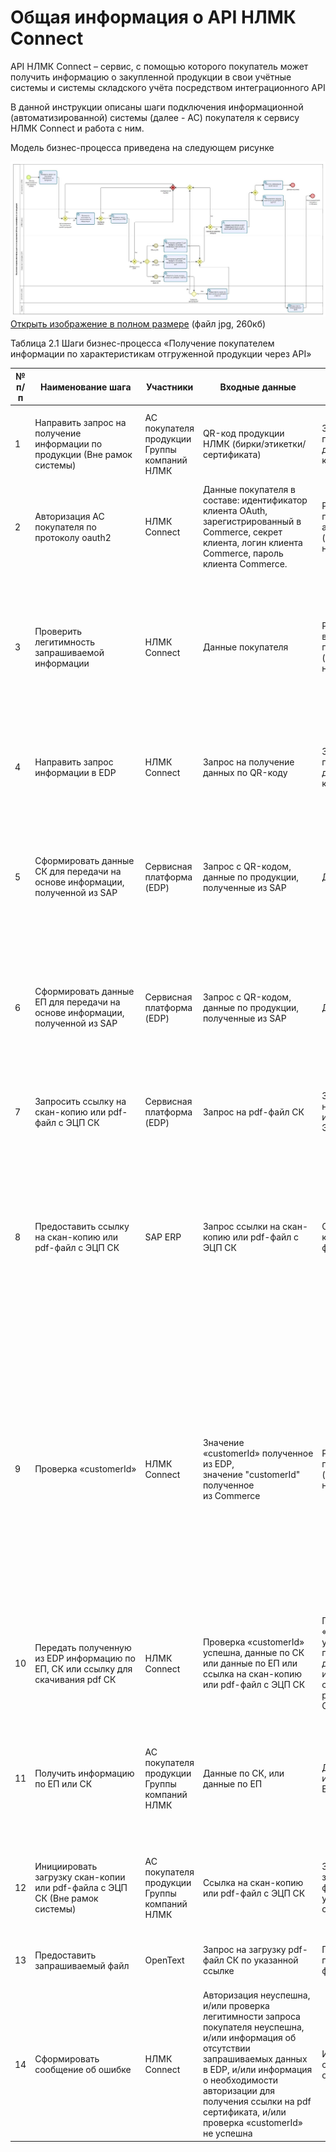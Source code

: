 # Общая информация о API НЛМК Connect

API НЛМК Connect – сервис, с помощью которого покупатель может получить информацию о закупленной продукции в свои учётные системы и системы складского учёта посредством интеграционного API

В данной инструкции описаны шаги подключения информационной (автоматизированной) системы (далее - АС) покупателя к сервису НЛМК Connect и работа с ним.

Модель бизнес-процесса приведена на следующем рисунке

![Модель бизнес-процесса «Получение покупателем информации по характеристикам отгруженной продукции через API»](../images/api/01.jpeg)
[Открыть изображение в полном размере](https://doc.nlmk.online/images/api/01.jpeg) (файл jpg, 260кб)

Таблица 2.1 Шаги бизнес-процесса «Получение покупателем информации по характеристикам отгруженной продукции через API»


                                                                                                                                                               
|  № п/п |  Наименование шага |  Участники |  Входные данные | Выходные данные | Описание |
|---|---|---|---|---|---|
|	1	|	Направить запрос на получение информации по продукции (Вне рамок системы)	|	АС покупателя продукции Группы компаний НЛМК	|	QR-код продукции НЛМК (бирки/этикетки/сертификата)	|	Запрос на получение данных по QR-коду	| АС покупателя, направляет запрос в НЛМК Connect на получение данных по QR-коду |
|	2	|	Авторизация АС покупателя по протоколу oauth2	|	НЛМК Connect	|	Данные покупателя в составе: идентификатор клиента OAuth, зарегистрированный в Commerce, секрет клиента, логин клиента Commerce, пароль клиента Commerce.	|	Результат прохождения авторизации (успешно/неуспешно)	| АС покупателя [проходит аутентификацию по протоколу OAuth 2.0](/api/methods.html#аутентификация-и-токен-доступа) |
|	3	|	Проверить легитимность запрашиваемой информации	|	НЛМК Connect	|	Данные покупателя	|	Результат выполнения проверки (успешна/неуспешна)	| НЛМК Connect выполняет проверку легитимности запрошенных данных (логин от учетной записи Commerce, принадлежность данных, содержащихся в запрашиваемом QR-коде к учетной записи) |
|	4	|	Направить запрос информации в EDP	|	НЛМК Connect	|	Запрос на получение данных по QR-коду	|	Запрос на получение данных по QR-коду	| НЛМК Connect маршрутизирует запрос на получение данных по QR-коду в Сервисную платформу (EDP) |
|	5	|	Сформировать данные СК для передачи на основе информации, полученной из SAP	|	Сервисная платформа (EDP)	|	Запрос с QR-кодом, данные по продукции, полученные из SAP	|	Данные по СК	| Сервисная платформа (EDP) анализирует поступивший запрос, осуществляет по QR-коду поиск данных, переданных из SAP, формирует набор данных по СК |
|	6	|	Сформировать данные ЕП для передачи на основе информации, полученной из SAP	|	Сервисная платформа (EDP)	|	Запрос с QR-кодом, данные по продукции, полученные из SAP	|	Данные по ЕП	| Сервисная платформа (EDP) анализирует поступивший запрос, осуществляет по QR-коду поиск данных, переданных из SAP, формирует набор данных по ЕП |
|	7	|	Запросить ссылку на скан-копию или pdf-файл с ЭЦП СК	|	Сервисная платформа (EDP)	|	Запрос на pdf-файл СК	|	Запрос ссылки на скан-копию или pdf-файл с ЭЦП СК	| Сервисная платформа (EDP) направляет в SAP ERP запрос на ссылку скан-копии или pdf-файл с ЭЦП СК |
|	8	|	Предоставить ссылку на скан-копию или pdf-файл с ЭЦП СК	|	SAP ERP	|	Запрос ссылки на скан-копию или pdf-файл с ЭЦП СК	|	Ссылка на скан-копию или pdf-файл с ЭЦП СК	| SAP ERP по запросу выполняет проверку необходимости авторизованного доступа и, в случае отсутствия такой необходимости, передает в Сервисную платформу (EDP) ссылку на скан-копию или pdf- файл с ЭЦП СК |
|	9	|	Проверка «customerId»	|	НЛМК Connect	|	Значение «customerId» полученное из EDP, значение "customerId" полученное из Commerce	|	Результат проверки (успешна/неуспешна)	| НЛМК Connect выполняет проверку соответствия значения «customerId», полученного из EDP (что значение в SAP) значению «customerId», которое поступило из Commerce. Для того, чтобы понимать, может ли АС покупателя видеть запрошенные данные. Проверка считается успешной, если сравниваемые значения одинаковые.  |
|	10	|	Передать полученную из EDP информацию по ЕП, СК или ссылку для скачивания pdf СК	|	НЛМК Connect	|	Проверка «customerId» успешна, данные по СК или данные по ЕП или ссылка на скан-копию или pdf-файл с ЭЦП СК	|	Проверка «customerId» успешна, данные по СК или данные по ЕП или ссылка на скан-копию или pdf-файл с ЭЦП СК	| НЛМК Connect маршрутизирует полученные из Сервисной платформы (EDP) данные в АС покупателя |
|	11	|	Получить информацию по ЕП или СК	|	АС покупателя продукции Группы компаний НЛМК	|	Данные по СК, или данные по ЕП	|	Данные по СК, или данные по ЕП	| АС покупателя получила запрошенные данные в составе тегов, описанных в [Приложение 1. Описание перечня передаваемых НЛМК Connect тегов](https://doc.nlmk.online/Product_API_Data_Specification.xlsx) |
|	12	|	Инициировать загрузку скан-копии или pdf-файла с ЭЦП СК (Вне рамок системы)	|	АС покупателя продукции Группы компаний НЛМК	|	Ссылка на скан-копию или pdf-файл с ЭЦП СК	|	Запрос на загрузку pdf-файл СК по указанной ссылке	| АС покупателя направляет в OpenText запрос на загрузку pdf-файл СК по полученной от НЛМК Connect ссылке |
|	13	|	Предоставить запрашиваемый файл	|	OpenText	|	Запрос на загрузку pdf-файл СК по указанной ссылке	|	Переданный в АС покупателя pdf-файл СК	| OpenText передает АС покупателя запрошенный pdf-файл |
|	14	|	Сформировать сообщение об ошибке	|	НЛМК Connect	|	Авторизация неуспешна, и/или проверка легитимности запроса покупателя неуспешна, и/или информация об отсутствии запрашиваемых данных в EDP, и/или информация о необходимости авторизации для получения ссылки на pdf сертификата, и/или проверка «customerId» не успешна	|	Информационное сообщение об ошибке	| НЛМК Connect формирует и передает АС покупателя информационное сообщение об ошибке |

